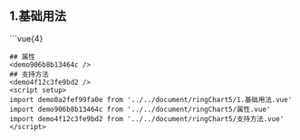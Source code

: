 ## 1.基础用法
<demo0a2fef99fa0e />
```vue{4}
<template>
    <ring-chart-5 ref="chartRef" v-bind="chartOption"></ring-chart-5>
</template>

<script setup>
import { ref, onMounted } from 'vue';

const chartRef = ref();

const seriesData = [
    { value: 1048, name: '正常' },
    { value: 735, name: '故障' },
    { value: 580, name: '告警' },
    { value: 484, name: '离线' },
    { value: 123, name: '危险' }
];
// 组合配置项
const chartOption = {
    seriesData
};

onMounted(() => chartRef.value.renderChart());
</script>
<style lang="scss" scoped>
.zrx-chart {
    height: 664px;
    background-color: rgb(3, 43, 68);
}
</style>
```
## 属性
<demo906b8b13464c />
## 支持方法
<demo4f12c3fe9bd2 />
<script setup>
import demo0a2fef99fa0e from '../../document/ringChart5/1.基础用法.vue'
import demo906b8b13464c from '../../document/ringChart5/属性.vue'
import demo4f12c3fe9bd2 from '../../document/ringChart5/支持方法.vue'
</script>